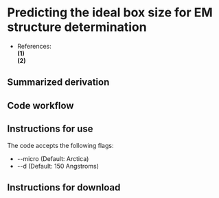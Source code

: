 # Predicting the ideal box size for EM structure determination  
* References:  
__(1)__  
__(2)__  

## Summarized derivation  

## Code workflow  

## Instructions for use 

The code accepts the following flags:  

* --micro <type of microscrope> (Default: Arctica)  
* --d <diamerter of particle> (Default: 150 Angstroms)  

## Instructions for download
